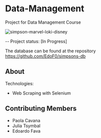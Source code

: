 # Data-Management
Project for Data Management Course

![simpson-marvel-loki-disney](https://user-images.githubusercontent.com/92382378/204278976-e3f2294b-27af-4e99-8766-64f8f10381d9.jpg)

-- Project status: [In Progress]

The database can be found at the repository https://github.com/EdoF0/simpsons-db

## About

Technologies:

- Web Scraping with Selenium

## Contributing Members

- Paola Cavana
- Julia Tsymbal
- Edoardo Fava
